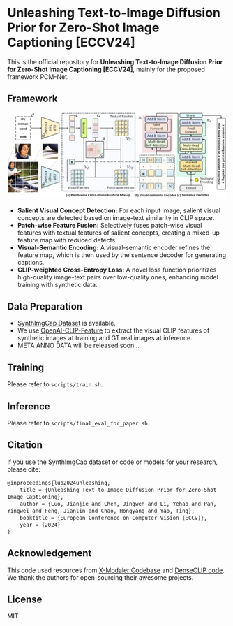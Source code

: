 # Unleashing Text-to-Image Diffusion Prior for Zero-Shot Image Captioning [ECCV24]

This is the official repository for **Unleashing Text-to-Image Diffusion Prior for Zero-Shot Image Captioning [ECCV24]**, mainly for the proposed framework PCM-Net.

## Framework
![pcmnet](imgs/framework.jpg)

- **Salient Visual Concept Detection:** For each input image, salient visual concepts are detected based on image-text similarity in CLIP space.
- **Patch-wise Feature Fusion:** Selectively fuses patch-wise visual features with textual features of salient concepts, creating a mixed-up feature map with reduced defects.
- **Visual-Semantic Encoding:** A visual-semantic encoder refines the feature map, which is then used by the sentence decoder for generating captions.
- **CLIP-weighted Cross-Entropy Loss:** A novel loss function prioritizes high-quality image-text pairs over low-quality ones, enhancing model training with synthetic data.


## Data Preparation

- [SynthImgCap Dataset](https://jianjieluo.github.io/SynthImgCap/#SynthImgCap) is available.
- We use [OpenAI-CLIP-Feature](https://github.com/jianjieluo/OpenAI-CLIP-Feature) to extract the visual CLIP features of synthetic images at training and GT real images at inference.
- META ANNO DATA will be released soon...


## Training
Please refer to `scripts/train.sh`.


## Inference
Please refer to `scripts/final_eval_for_paper.sh`.


## Citation
If you use the SynthImgCap dataset or code or models for your research, please cite:

```
@inproceedings{luo2024unleashing,
    title = {Unleashing Text-to-Image Diffusion Prior for Zero-Shot Image Captioning},
    author = {Luo, Jianjie and Chen, Jingwen and Li, Yehao and Pan, Yingwei and Feng, Jianlin and Chao, Hongyang and Yao, Ting},
    booktitle = {European Conference on Computer Vision (ECCV)},
    year = {2024}
}
```

## Acknowledgement
This code used resources from [X-Modaler Codebase](https://github.com/YehLi/xmodaler) and [DenseCLIP code](https://github.com/raoyongming/DenseCLIP). We thank the authors for open-sourcing their awesome projects.


## License

MIT
